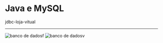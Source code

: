 # Java e MySQL
jdbc-loja-vitual<hr>

![banco de dadosf](https://user-images.githubusercontent.com/97696243/187046346-ddca80e4-f4df-4258-a5eb-34543286ee76.jpg)
![banco de dadosv](https://user-images.githubusercontent.com/97696243/187046350-2c6a1c66-11c8-4b24-bd0a-83270f6f9ca8.jpg)

